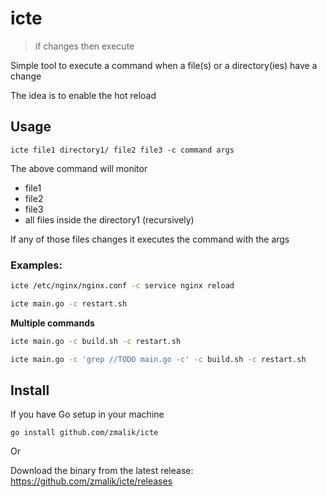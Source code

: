 # icte

> if changes then execute

Simple tool to execute a command when a file(s) or a directory(ies) have a change

The idea is to enable the hot reload



## Usage

```
icte file1 directory1/ file2 file3 -c command args
```

The above command will monitor 

- file1
- file2 
- file3
- all files inside the directory1 (recursively)

If any of those files changes it executes the command with the args 

### Examples:

```bash
icte /etc/nginx/nginx.conf -c service nginx reload
```

```bash
icte main.go -c restart.sh
```

**Multiple commands**

```bash
icte main.go -c build.sh -c restart.sh
```

```bash
icte main.go -c 'grep //TODO main.go -c' -c build.sh -c restart.sh
```

## Install

If you have Go setup in your machine

```
go install github.com/zmalik/icte
```

Or

Download the binary from the latest release: <https://github.com/zmalik/icte/releases>
